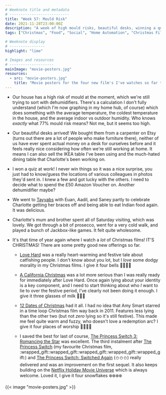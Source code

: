 ```yaml
---
# Weeknote title and metadata
# ---------------------------
title: "Week 57: Mould Risk"
date: 2021-11-28T23:00:00Z
description: "A week of high mould risks, beautiful desks, winning a quiz, eating delicious Punjabi food, and watching a lot of excellent Christmas films now that it's Christmas."
tags: ["Christmas", "Food", "Social", "Home Automation", "Christmas Films", "The Princess Switch"]

# Weeknote display
# ----------------
highlight: "lime"

# Images and resources
# --------------------
mainImage: "movie-posters.jpg"
resources:
  - src: "movie-posters.jpg"
    title: "Movie posters for the four new film's I've watches so far this year"
---
```


  * Our house has a high risk of mould at the moment, which we're still trying to sort with dehumidifiers. There's a calculation I don't fully understand (which I'm now graphing in my home hub, of course) which does something with the average temperature, the coldest temperature in the house, and the average indoor vs outdoor humidity. Who knows _exactly_ what 77% mould risk means? Not me, but it seems too high.

  * Our beautiful desks arrived! We bought them from a carpenter on Etsy (turns out there are a lot of people who make furniture there), neither of us have ever spent actual money on a desk for ourselves before and it feels really nice considering how often we're still working at home. It means I can also sell the IKEA table I've been using and the much-hated dining table that Charlotte's been working on.

  * I won a quiz at work! I never win things so it was a nice surprise, you just had to know/guess the locations of various colleagues in photos they'd sent in. I knew a few and got lucky with the others. I need to decide what to spend the £50 Amazon Voucher on. Another dehumidifier maybe?

  * We went to [Tayyabs](http://www.tayyabs.co.uk/) with Euan, Aadil, and Saney partly to celebrate Charlotte getting her braces off and being able to eat Indian food again. It was delicious.

  * Charlotte's mum and brother spent all of Saturday visiting, which was lovely. We got through a bit of prosecco, went for a very cold walk, and played a bunch of Jackbox-like games. It felt quite wholesome.

  * It's that time of year again where I watch a _lot_ of Christmas films! IT'S CHRISTMAS! There are some pretty good new offerings so far.

    * [Love Hard](https://en.wikipedia.org/wiki/Love_Hard_(film)) was a really heart-warming and festive tale about catfishing people. I don't know about you lot, but I _love_ some dodgy morality in my Christmas films. I give it four bells :bell::bell::bell::bell:

    * [A California Christmas](https://en.wikipedia.org/wiki/A_California_Christmas) was a lot more serious than I was really ready for immediately after Love Hard. Once again lying about your identity is a key component, and I need to start thinking about who _I_ want to lie to over the festive period, I've clearly not been doing it enough. I give it three glasses of milk :milk_glass::milk_glass::milk_glass:

    * [12 Dates of Christmas](https://en.wikipedia.org/wiki/12_Dates_of_Christmas) had it all. I had no idea that Amy Smart starred in a time loop Christmas film way back in 2011. Features less lying than the other two (but not _zero_ lying so it's still festive). This made me feel quite warm and fuzzy, who doesn't love a redemption arc? I give it four places of worship :place_of_worship::place_of_worship::place_of_worship::place_of_worship:

    * I saved the best for last of course, [The Princess Switch 3: Romancing the Star](https://en.wikipedia.org/wiki/The_Princess_Switch_3:_Romancing_the_Star) was excellent. The third instalment after [The Princess Switch](https://en.wikipedia.org/wiki/The_Princess_Switch) (my favourite Christmas film, :wrapped_gift::wrapped_gift::wrapped_gift::wrapped_gift::wrapped_gift:) and [The Princess Switch: Switched Again](https://en.wikipedia.org/wiki/The_Princess_Switch:_Switched_Again) (:snowman::snowman::snowman:) really delivered and was an improvement on the first sequel. It also keeps building on the [Netflix Holiday Movie Universe](https://netflix-holiday-movie-universe.fandom.com/wiki/Netflix_Holiday_Movie_Universe_Wiki) which is always welcome. Loved it, I give it four snowflakes :snowflake::snowflake::snowflake::snowflake:

{{< image "movie-posters.jpg" >}}
